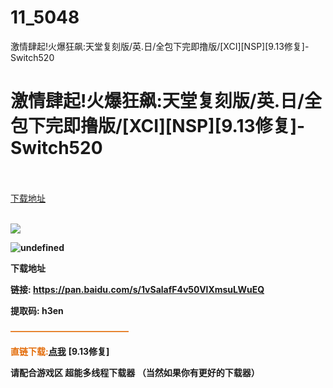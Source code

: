 # 11_5048
激情肆起!火爆狂飙:天堂复刻版/英.日/全包下完即撸版/[XCI][NSP][9.13修复]-Switch520
# 激情肆起!火爆狂飙:天堂复刻版/英.日/全包下完即撸版/[XCI][NSP][9.13修复]-Switch520
 <br/></br>
[下载地址](https://www.switch520.cc/article/5048 "下载地址")
<br/></br>

<p><img src="https://ae01.alicdn.com/kf/U0cd846de6df84b519f4024446d0acfceR.jpg"></p>
<p><strong><span><img src="https://ae01.alicdn.com/kf/U42b4a09812224ac281d9eb4edb83181da.jpg" title="undefined" alt="undefined"></span></strong></p>
<p><strong><span>下载地址</span></strong></p>
<p><strong><span>链接: </span></strong><a href="https://pan.baidu.com/s/1vSalafF4v50VlXmsuLWuEQ" target="_self" style="text-decoration: underline" rel="noopener noreferrer"><strong><span>https://pan.baidu.com/s/1vSalafF4v50VlXmsuLWuEQ</span></strong></a><strong><span>&nbsp;</span></strong></p>
<p><strong><span>提取码: h3en</span></strong></p>
<p><span style="color:#e36c09"><strong>—————————————–</strong></span></p>
<p><span style="color:#e36c09"><strong>直链下载:<a href="https://ziyuan3.free520.net/yaoxia1/Burnout%20Paradise%20Remastered%20(NSP)(Base%20Game).rar" target="_self" rel="noopener noreferrer">点我</a></strong></span> <span><strong>[9.13修复]</strong></span></p>
<p><span><strong>请配合游戏区 超能多线程下载器 （当然如果你有更好的下载器）</strong></span></p>

